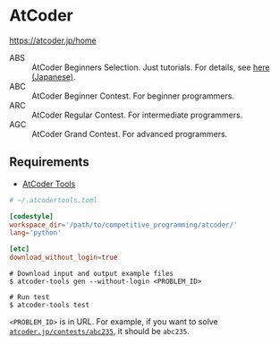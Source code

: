 # AtCoder
https://atcoder.jp/home

<dl>
  <dt><a>ABS</a></dt>
  <dd>AtCoder Beginners Selection. Just tutorials. For details, see <a href="https://qiita.com/drken/items/fd4e5e3630d0f5859067">here (Japanese)</a>.</dd>
  <dt><a>ABC</a></dt>
  <dd>AtCoder Beginner Contest. For beginner programmers.</dd>
  <dt><a>ARC</a></dt>
  <dd>AtCoder Regular Contest. For intermediate programmers.</dd>
  <dt><a>AGC</a></dt>
  <dd>AtCoder Grand Contest. For advanced programmers.</dd>
</dl>

## Requirements
- [AtCoder Tools](https://github.com/kyuridenamida/atcoder-tools)

```toml
# ~/.atcodertools.toml

[codestyle]
workspace_dir='/path/to/competitive_programming/atcoder/'
lang='python'

[etc]
download_without_login=true
```

```shell
# Download input and output example files
$ atcoder-tools gen --without-login <PROBLEM_ID>

# Run test
$ atcoder-tools test
```

`<PROBLEM_ID>` is in URL. For example, if you want to solve [`atcoder.jp/contests/abc235`](https://atcoder.jp/contests/abc235), it should be `abc235`.

